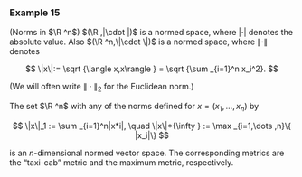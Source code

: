 ### Example 15

(Norms in $\R ^n$) $(\R ,|\cdot |)$ is a normed space, where $|\cdot |$ denotes the absolute value. Also $(\R ^n,\|\cdot \|)$ is a normed space, where $\|\cdot \|$ denotes

$$ \|x\|:= \sqrt {\langle x,x\rangle } = \sqrt {\sum _{i=1}^n x_i^2}. $$

(We will often write $\|\cdot \|_2$ for the Euclidean norm.)

The set $\R ^n$ with any of the norms defined for $x = (x_1,\dots , x_n)$ by

$$ \|x\|_1 := \sum _{i=1}^n|x*i|, \quad \|x\|*{\infty } := \max _{i=1,\dots ,n}\{ |x_i|\} $$

is an $n$-dimensional normed vector space. The corresponding metrics are the “taxi-cab” metric and the maximum metric, respectively.
